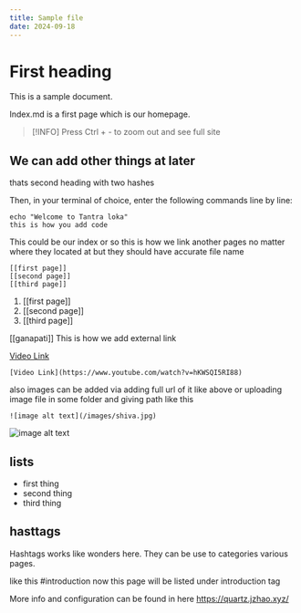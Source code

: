 ```yaml
---
title: Sample file
date: 2024-09-18
---
```


# First heading

This is a sample document.

Index.md is a first page which is our homepage.

>[!INFO]
>Press Ctrl + - to zoom out and see full site

## We can add other things at later

thats second heading with two hashes

Then, in your terminal of choice, enter the following commands line by line:

```shell
echo "Welcome to Tantra loka"
this is how you add code
```

This could be our index or so
this is how we link another pages no matter where they located at but they should have accurate file name
```
[[first page]]
[[second page]]
[[third page]]
```

1. [[first page]]
2. [[second page]]
3. [[third page]]


[[ganapati]]
This is how we add external link

[Video Link](https://www.youtube.com/watch?v=hKWSQI5RI88)

```
[Video Link](https://www.youtube.com/watch?v=hKWSQI5RI88)
```

also images can be added via adding full url of it like above or uploading image file in some folder and giving path like this
```
![image alt text](/images/shiva.jpg)
```
![image alt text](/images/shiva.jpg)


## lists

- first thing
- second thing
- third thing

## hasttags

Hashtags works like wonders here.
They can be use to categories various pages.

like this #introduction
now this page will be listed under introduction tag

More info and configuration can be found in here
https://quartz.jzhao.xyz/
